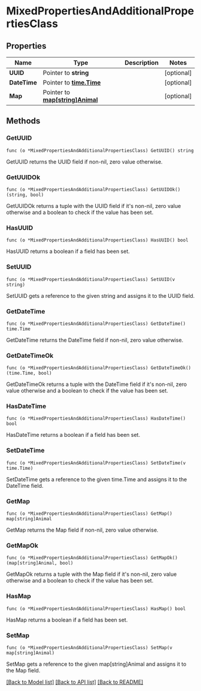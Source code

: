 # MixedPropertiesAndAdditionalPropertiesClass

## Properties

Name | Type | Description | Notes
------------ | ------------- | ------------- | -------------
**UUID** | Pointer to **string** |  | [optional] 
**DateTime** | Pointer to [**time.Time**](time.Time.md) |  | [optional] 
**Map** | Pointer to [**map[string]Animal**](Animal.md) |  | [optional] 

## Methods

### GetUUID

`func (o *MixedPropertiesAndAdditionalPropertiesClass) GetUUID() string`

GetUUID returns the UUID field if non-nil, zero value otherwise.

### GetUUIDOk

`func (o *MixedPropertiesAndAdditionalPropertiesClass) GetUUIDOk() (string, bool)`

GetUUIDOk returns a tuple with the UUID field if it's non-nil, zero value otherwise
and a boolean to check if the value has been set.

### HasUUID

`func (o *MixedPropertiesAndAdditionalPropertiesClass) HasUUID() bool`

HasUUID returns a boolean if a field has been set.

### SetUUID

`func (o *MixedPropertiesAndAdditionalPropertiesClass) SetUUID(v string)`

SetUUID gets a reference to the given string and assigns it to the UUID field.

### GetDateTime

`func (o *MixedPropertiesAndAdditionalPropertiesClass) GetDateTime() time.Time`

GetDateTime returns the DateTime field if non-nil, zero value otherwise.

### GetDateTimeOk

`func (o *MixedPropertiesAndAdditionalPropertiesClass) GetDateTimeOk() (time.Time, bool)`

GetDateTimeOk returns a tuple with the DateTime field if it's non-nil, zero value otherwise
and a boolean to check if the value has been set.

### HasDateTime

`func (o *MixedPropertiesAndAdditionalPropertiesClass) HasDateTime() bool`

HasDateTime returns a boolean if a field has been set.

### SetDateTime

`func (o *MixedPropertiesAndAdditionalPropertiesClass) SetDateTime(v time.Time)`

SetDateTime gets a reference to the given time.Time and assigns it to the DateTime field.

### GetMap

`func (o *MixedPropertiesAndAdditionalPropertiesClass) GetMap() map[string]Animal`

GetMap returns the Map field if non-nil, zero value otherwise.

### GetMapOk

`func (o *MixedPropertiesAndAdditionalPropertiesClass) GetMapOk() (map[string]Animal, bool)`

GetMapOk returns a tuple with the Map field if it's non-nil, zero value otherwise
and a boolean to check if the value has been set.

### HasMap

`func (o *MixedPropertiesAndAdditionalPropertiesClass) HasMap() bool`

HasMap returns a boolean if a field has been set.

### SetMap

`func (o *MixedPropertiesAndAdditionalPropertiesClass) SetMap(v map[string]Animal)`

SetMap gets a reference to the given map[string]Animal and assigns it to the Map field.


[[Back to Model list]](../README.md#documentation-for-models) [[Back to API list]](../README.md#documentation-for-api-endpoints) [[Back to README]](../README.md)


